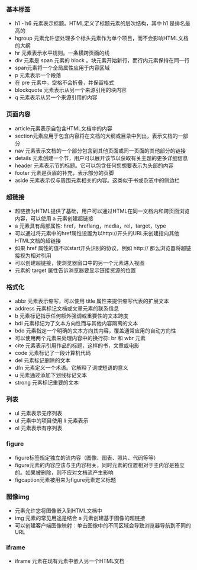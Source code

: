 ### 基本标签
- h1 - h6 元素表示标题。HTML定义了标题元素的层次结构，其中 h1 是排名最高的
- hgroup 元素允许您处理多个标头元素作为单个项目，而不会影响HTML文档的大纲
- hr 元素表示水平规则。一条横跨页面的线
- div 元素是 span 元素的 block 。块元素开始新行，而行内元素保持在同一行
- span元素将一个全局属性应用于内容区域
- p 元素表示一个段落
- 在 pre 元素中，空格不会折叠，并保留格式
- blockquote 元素表示从另一个来源引用的块内容
- q 元素表示从另一个来源引用的内容

### 页面内容
- article元素表示自包含HTML文档中的内容
- section元素应用于包含内容将在文档的大纲或目录中列出，表示文档的一部分
- nav 元素表示文档的一个部分包含到其他页面或同一页面的其他部分的链接
- details 元素创建一个节，用户可以展开该节以获取有关主题的更多详细信息
- header 元素表示节的标题。它可以包含任何您想要表示为头部的内容
- footer 元素是页眉的补充，表示部分的页脚
- aside 元素表示仅与周围元素相关的内容。这类似于书或杂志中的侧边栏

### 超链接
- 超链接为HTML提供了基础，用户可以通过HTML在同一文档内和跨页面浏览内容，可以使用 a 元素创建超链接
- a 元素具有局部属性: href，hreflang，media，rel，target，type
- 可以通过将元素中的href属性设置为以http://开头的URL来创建指向其他HTML文档的超链接
- 如果 href 属性的值不以start开头识别的协议，例如 http:// 那么浏览器将超链接视为相对引用
- 可以创建超链接，使浏览器窗口中的另一个元素进入视图
- 元素的 target 属性告诉浏览器要显示链接资源的位置

### 格式化
- abbr 元素表示缩写，可以使用 title 属性来提供缩写代表的扩展文本
- address 元素标记文档或文章元素的联系信息
- b 元素标记指示任何额外强调或重要性的文本跨度
- bdi 元素标记为了文本方向性而与其他内容隔离的文本
- bdo 元素指定一个明确的文本方向其内容，覆盖通常应用的自动方向性
- 可以使用两个元素来处理内容中的换行符: br 和 wbr 元素
- cite 元素表示引用作品的标题，这样的书，文章或电影
- code 元素标记了一段计算机代码
- del 元素标记删除的文本
- dfn 元素定义一个术语。它解释了词或短语的意义
- u 元素通过添加下划线标记文本
- strong 元素标记重要的文本

### 列表
- ul 元素表示无序列表
- ul 元素中的项目使用 li 元素表示
- ol 元素表示有序列表

### figure
- figure标签规定独立的流内容（图像、图表、照片、代码等等）
- figure元素的内容应该与主内容相关，同时元素的位置相对于主内容是独立的。如果被删除，则不应对文档流产生影响
- figcaption元素被用来为figure元素定义标题

### 图像img 
- 元素允许您将图像嵌入到HTML文档中
- img 元素的常见用途是结合 a 元素创建基于图像的超链接
- 可以创建客户端图像映射：单击图像中的不同区域会导致浏览器导航到不同的URL

### iframe
- iframe 元素在现有元素中嵌入另一个HTML文档